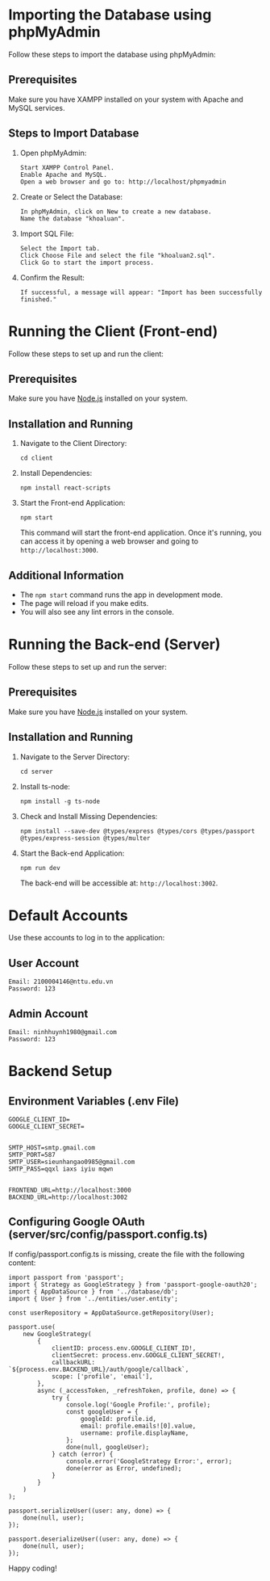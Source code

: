 # Importing the Database using phpMyAdmin

Follow these steps to import the database using phpMyAdmin:

## Prerequisites

Make sure you have XAMPP installed on your system with Apache and MySQL services.

## Steps to Import Database

1. Open phpMyAdmin:

   ```
   Start XAMPP Control Panel.
   Enable Apache and MySQL.
   Open a web browser and go to: http://localhost/phpmyadmin
   ```

2. Create or Select the Database:

   ```
   In phpMyAdmin, click on New to create a new database.
   Name the database "khoaluan".
   ```

3. Import SQL File:

   ```
   Select the Import tab.
   Click Choose File and select the file "khoaluan2.sql".
   Click Go to start the import process.
   ```

4. Confirm the Result:

   ```
   If successful, a message will appear: "Import has been successfully finished."
   ```

#

# Running the Client (Front-end)

Follow these steps to set up and run the client:

## Prerequisites

Make sure you have [Node.js](https://nodejs.org/) installed on your system.

## Installation and Running

1. Navigate to the Client Directory:

   ```
   cd client
   ```

2. Install Dependencies:

   ```
   npm install react-scripts
   ```

3. Start the Front-end Application:

   ```
   npm start
   ```

   This command will start the front-end application. Once it's running, you can access it by opening a web browser and going to `http://localhost:3000`.

## Additional Information

- The `npm start` command runs the app in development mode.
- The page will reload if you make edits.
- You will also see any lint errors in the console.

#

# Running the Back-end (Server)

Follow these steps to set up and run the server:

## Prerequisites

Make sure you have [Node.js](https://nodejs.org/) installed on your system.

## Installation and Running

1. Navigate to the Server Directory:

   ```
   cd server
   ```

2. Install ts-node:

   ```
   npm install -g ts-node
   ```

3. Check and Install Missing Dependencies:

   ```
   npm install --save-dev @types/express @types/cors @types/passport @types/express-session @types/multer
   ```

4. Start the Back-end Application:

   ```
   npm run dev
   ```

   The back-end will be accessible at: `http://localhost:3002`.

#

# Default Accounts

Use these accounts to log in to the application:

## User Account

```
Email: 2100004146@nttu.edu.vn
Password: 123
```

## Admin Account

```
Email: ninhhuynh1980@gmail.com
Password: 123
```

#

# Backend Setup

## Environment Variables (.env File)
```
GOOGLE_CLIENT_ID=
GOOGLE_CLIENT_SECRET=


SMTP_HOST=smtp.gmail.com
SMTP_PORT=587
SMTP_USER=sieunhangao0985@gmail.com
SMTP_PASS=qqxl iaxs iyiu mqwn


FRONTEND_URL=http://localhost:3000
BACKEND_URL=http://localhost:3002
```


## Configuring Google OAuth (server/src/config/passport.config.ts)

If config/passport.config.ts is missing, create the file with the following content:

```
import passport from 'passport';
import { Strategy as GoogleStrategy } from 'passport-google-oauth20';
import { AppDataSource } from '../database/db';
import { User } from '../entities/user.entity';

const userRepository = AppDataSource.getRepository(User);

passport.use(
    new GoogleStrategy(
        {
            clientID: process.env.GOOGLE_CLIENT_ID!,
            clientSecret: process.env.GOOGLE_CLIENT_SECRET!,
            callbackURL: `${process.env.BACKEND_URL}/auth/google/callback`,
            scope: ['profile', 'email'],
        },
        async (_accessToken, _refreshToken, profile, done) => {
            try {
                console.log('Google Profile:', profile);
                const googleUser = {
                    googleId: profile.id,
                    email: profile.emails![0].value,
                    username: profile.displayName,
                };
                done(null, googleUser);
            } catch (error) {
                console.error('GoogleStrategy Error:', error);
                done(error as Error, undefined);
            }
        }
    )
);

passport.serializeUser((user: any, done) => {
    done(null, user);
});

passport.deserializeUser((user: any, done) => {
    done(null, user);
});
```

Happy coding!